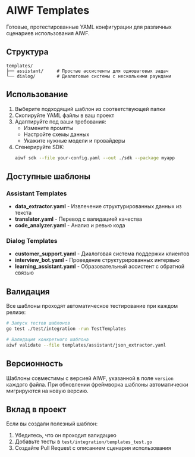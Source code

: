 # AIWF Templates

Готовые, протестированные YAML конфигурации для различных сценариев использования AIWF.

## Структура

```
templates/
├── assistant/     # Простые ассистенты для одношаговых задач
└── dialog/        # Диалоговые системы с несколькими раундами
```

## Использование

1. Выберите подходящий шаблон из соответствующей папки
2. Скопируйте YAML файлы в ваш проект
3. Адаптируйте под ваши требования:
   - Измените промпты
   - Настройте схемы данных
   - Укажите нужные модели и провайдеры
4. Сгенерируйте SDK:
   ```bash
   aiwf sdk --file your-config.yaml --out ./sdk --package myapp
   ```

## Доступные шаблоны

### Assistant Templates

- **data_extractor.yaml** - Извлечение структурированных данных из текста
- **translator.yaml** - Перевод с валидацией качества
- **code_analyzer.yaml** - Анализ и ревью кода

### Dialog Templates

- **customer_support.yaml** - Диалоговая система поддержки клиентов
- **interview_bot.yaml** - Проведение структурированных интервью
- **learning_assistant.yaml** - Образовательный ассистент с обратной связью

## Валидация

Все шаблоны проходят автоматическое тестирование при каждом релизе:

```bash
# Запуск тестов шаблонов
go test ./test/integration -run TestTemplates

# Валидация конкретного шаблона
aiwf validate --file templates/assistant/json_extractor.yaml
```

## Версионность

Шаблоны совместимы с версией AIWF, указанной в поле `version` каждого файла.
При обновлении фреймворка шаблоны автоматически мигрируются на новую версию.

## Вклад в проект

Если вы создали полезный шаблон:
1. Убедитесь, что он проходит валидацию
2. Добавьте тесты в `test/integration/templates_test.go`
3. Создайте Pull Request с описанием сценария использования